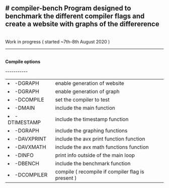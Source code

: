<H2># compiler-bench
Program designed to benchmark the different compiler flags and create a website with graphs of the differerence</H2>
<BR>
Work in progress ( started ~7th-8th August 2020 )
<BR>
<HR>
<BR>
<B>Compile options</B><BR>
<TABLE>
<UL>
<TR>-<TD><LI>-DGRAPH</TD><TD>enable generation of website</LI></TD></TR>
<TR>-<TD><LI>-DGRAPH</TD><TD>enable generation of graph</LI></TD></TR>
<TR>-<TD><LI>-DCOMPILE</TD><TD>set the compiler to test</LI></TD></TR>
<TR>-<TD><LI>-DMAIN</TD><TD>include the main function</LI></TD></TR>
<TR>-<TD><LI>-DTIMESTAMP</TD><TD>include the timestamp function</LI></TD></TR>
<TR>-<TD><LI>-DGRAPH</TD><TD>include the graphing functions</LI></TD></TR>
<TR>-<TD><LI>-DAVXPRINT</TD><TD>include the avx print function function</LI></TD></TR>
<TR>-<TD><LI>-DAVXMATH</TD><TD>include the avx math functions function</LI></TD></TR>
<TR>-<TD><LI>-DINFO</TD><TD>print info outside of the main loop</LI></TD></TR>
<TR>-<TD><LI>-DBENCH</TD><TD>include the benchmark function</LI></TD></TR>
<TR>-<TD><LI>-DCOMPILER</TD><TD>compile ( recompile if compiler flag is present )</LI></TD></TR>
</UL>
</TABLE>
